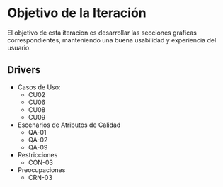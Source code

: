 # Objetivo de la Iteración

El objetivo de esta iteracion es desarrollar las secciones gráficas correspondientes, manteniendo una buena usabilidad y experiencia del usuario.

## Drivers

- Casos de Uso:
  - CU02
  - CU06
  - CU08
  - CU09
- Escenarios de Atributos de Calidad
  - QA-01
  - QA-02
  - QA-09
- Restricciones
  - CON-03
- Preocupaciones
  - CRN-03
